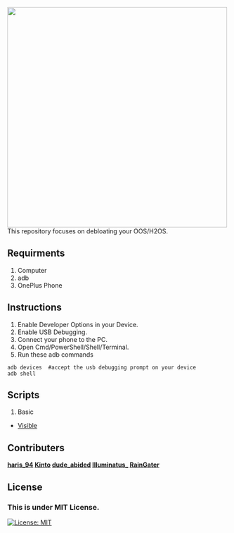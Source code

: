 <img src="https://github.com/DevilDipan/adbdebloater_opseries/blob/master/LOGO.jpg" width="500" /><br>
This repository focuses on debloating your OOS/H2OS.

## Requirments
1. Computer
2. adb
3. OnePlus Phone

## Instructions
1. Enable Developer Options in your Device.
2. Enable USB Debugging.
3. Connect your phone to the PC.
4. Open Cmd/PowerShell/Shell/Terminal.
5. Run these adb commands
```shell
adb devices  #accept the usb debugging prompt on your device
adb shell
```

## Scripts
1. Basic
* [Visible](https://gist.github.com/themagicalmammal/7f454e33ef2c65b6d4cd7f2550740877)

## Contributers
**[haris_94](https://forum.xda-developers.com/member.php?u=9931329) 
[Kinto](https://forum.xda-developers.com/member.php?u=1755710) 
[dude_abided](https://forum.xda-developers.com/member.php?u=10663973) 
[Illuminatus_](https://forum.xda-developers.com/member.php?u=4391705) 
[RainGater](https://forum.xda-developers.com/member.php?u=5379867)**

## License
### This is under MIT License.
[![License: MIT](https://img.shields.io/badge/License-MIT-yellow.svg)](https://github.com/DevilDipan/Wiki-Bot/blob/master/LICENSE)